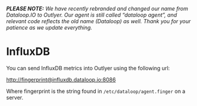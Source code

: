 _**PLEASE NOTE:** We have recently rebranded and changed our name from Dataloop.IO to Outlyer. Our agent is still called “dataloop agent”, and relevant code reflects the old name (Dataloop) as well. Thank you for your patience as we update everything._

# InfluxDB

You can send InfluxDB metrics into Outlyer using the following url:

<http://fingerprint@influxdb.dataloop.io:8086>

Where fingerprint is the string found in `/etc/dataloop/agent.finger` on a server.
